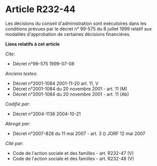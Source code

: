 # Article R232-44

Les décisions du conseil d'administration sont exécutoires dans les conditions prévues par le décret n° 99-575 du 8 juillet
1999 relatif aux modalités d'approbation de certaines décisions financières.

**Liens relatifs à cet article**

_Cite_:

  - Décret n°99-575 1999-07-08

_Anciens textes_:

  - Décret n°2001-1084 2001-11-20 art. 11, V
  - Décret n°2001-1084 du 20 novembre 2001 - art. 11 (M)
  - Décret n°2001-1084 du 20 novembre 2001 - art. 11 (Ab)

_Codifié par_:

  - Décret n°2004-1136 2004-10-21

_Abrogé par_:

  - Décret n°2007-828 du 11 mai 2007 - art. 3 () JORF 12 mai 2007

_Cité par_:

  - Code de l'action sociale et des familles - art. R232-47 (V)
  - Code de l'action sociale et des familles - art. R232-48 (V)
